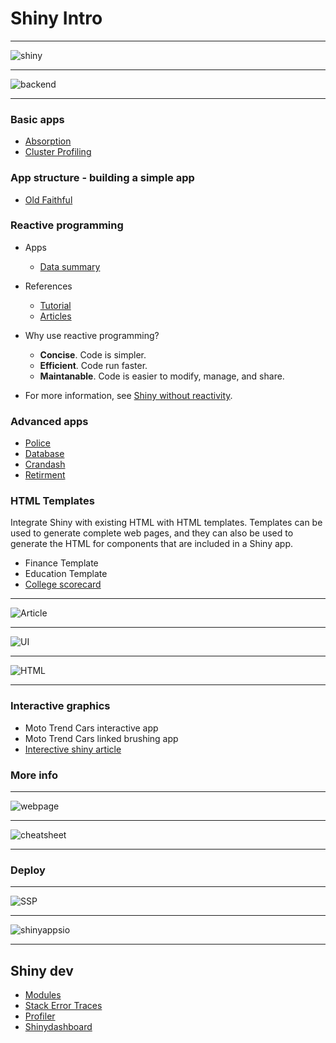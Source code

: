 # Shiny Intro

***

![shiny](img/Ambassador-Webinar-GrandTour.005.jpeg)

***

![backend](img/Ambassador-Webinar-GrandTour.006.jpeg)

***

### Basic apps

* [Absorption](http://webpopix.org:8080/dashboard/absorption/)
* [Cluster Profiling](https://gallery.shinyapps.io/LDAelife/)

### App structure - building a simple app

* [Old Faithful](http://shiny.rstudio.com/#)

### Reactive programming

* Apps
    * [Data summary](http://shiny.rstudio.com/gallery/reactivity.html)

* References
    * [Tutorial](http://shiny.rstudio.com/tutorial/)
    * [Articles](http://shiny.rstudio.com/articles/reactivity-overview.html)

* Why use reactive programming?
    * __Concise__. Code is simpler.
    * __Efficient__. Code run faster.
    * __Maintanable__. Code is easier to modify, manage, and share.
* For more information, see [Shiny without reactivity](https://gist.github.com/jcheng5/368ed204f76fa9d130c0).
    
### Advanced apps

* [Police](https://gallery.shinyapps.io/TSupplyDemand/)
* [Database](http://shiny.rstudio.com/gallery/authentication-and-database.html)
* [Crandash](https://gallery.shinyapps.io/087-crandash/)
* [Retirment](http://shiny.rstudio.com/gallery/retirement-simulation.html)

### HTML Templates

Integrate Shiny with existing HTML with HTML templates. Templates can be used to generate complete web pages, and they can also be used to generate the HTML for components that are included in a Shiny app.

* Finance Template
* Education Template
* [College scorecard](https://beta.rstudioconnect.com/jcheng/scorecard-app/)

***

![Article](img/Ambassador-Webinar-GrandTour.033.jpeg)

***

![UI](img/Ambassador-Webinar-GrandTour.034.jpeg)

***

![HTML](img/Ambassador-Webinar-GrandTour.035.jpeg)

***

### Interactive graphics

* Moto Trend Cars interactive app
* Moto Trend Cars linked brushing app
* [Interective shiny article](http://shiny.rstudio.com/articles/plot-interaction.html)

### More info

***

![webpage](img/Ambassador-Webinar-GrandTour.009.jpeg)

***

![cheatsheet](img/Ambassador-Webinar-GrandTour.010.jpeg)

***

### Deploy

***

![SSP](img/Ambassador-Webinar-GrandTour.012.jpeg)

***

![shinyappsio](img/Ambassador-Webinar-GrandTour.013.jpeg)

***

## Shiny dev

* [Modules](http://shiny.rstudio.com/articles/modules.html)
* [Stack Error Traces](http://shiny.rstudio.com/articles/debugging.html)
* [Profiler](http://rpubs.com/wch/123888)
* [Shinydashboard](https://rstudio.github.io/shinydashboard/)